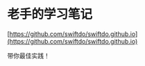 # 老手的学习笔记

[https://github.com/swiftdo/swiftdo.github.io](https://github.com/swiftdo/swiftdo.github.io)

带你最佳实践！
